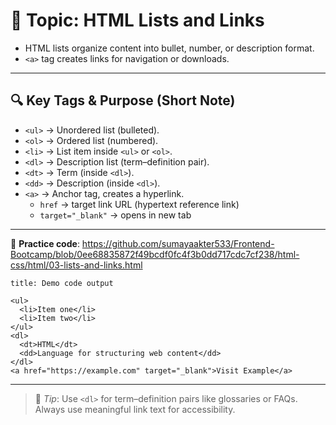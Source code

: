 # 📄 Topic: HTML Lists and Links

- HTML lists organize content into bullet, number, or description format.
- `<a>` tag creates links for navigation or downloads.

---

## 🔍 Key Tags & Purpose (Short Note)


- `<ul>` → Unordered list (bulleted).    
- `<ol>` → Ordered list (numbered).    
- `<li>` → List item inside `<ul>` or `<ol>`.    
- `<dl>` → Description list (term–definition pair).    
- `<dt>` → Term (inside `<dl>`).    
- `<dd>` → Description (inside `<dl>`).    
- `<a>` → Anchor tag, creates a hyperlink.    
    - `href` → target link URL (hypertext reference link)
    - `target="_blank"` → opens in new tab  

---

🔗 **Practice code**: https://github.com/sumayaakter533/Frontend-Bootcamp/blob/0ee68835872f49bcdf0fc4f3b0dd717cdc7cf238/html-css/html/03-lists-and-links.html

```ad-todo
title: Demo code output

<ul>
  <li>Item one</li>
  <li>Item two</li>
</ul>
<dl>
  <dt>HTML</dt>
  <dd>Language for structuring web content</dd>
</dl>
<a href="https://example.com" target="_blank">Visit Example</a>
```

---

> 🧠 _Tip_: Use `<dl>` for term–definition pairs like glossaries or FAQs.  
> Always use meaningful link text for accessibility.